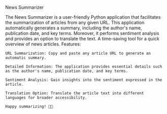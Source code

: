 News Summarizer

The News Summarizer is a user-friendly Python application that facilitates the summarization of articles from any given URL. This application automatically generates a summary, including the author's name, publication date, and key terms. Moreover, it performs sentiment analysis and provides an option to translate the text. A time-saving tool for a quick overview of news articles.
Features:

    URL Summarization: Copy and paste any article URL to generate an automatic summary.

    Detailed Information: The application provides essential details such as the author's name, publication date, and key terms.

    Sentiment Analysis: Gain insights into the sentiment expressed in the article.

    Translation Option: Translate the article text into different languages for broader accessibility.

    Happy summarizing! 📰🚀
